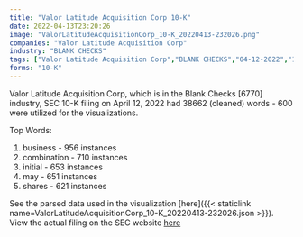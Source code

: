 ```yaml
---
title: "Valor Latitude Acquisition Corp 10-K"
date: 2022-04-13T23:20:26
image: "ValorLatitudeAcquisitionCorp_10-K_20220413-232026.png"
companies: "Valor Latitude Acquisition Corp"
industry: "BLANK CHECKS"
tags: ["Valor Latitude Acquisition Corp","BLANK CHECKS","04-12-2022","10-K"]
forms: "10-K"
---
```

Valor Latitude Acquisition Corp, which is in the Blank Checks [6770] industry, SEC 10-K filing on April 12, 2022 had 38662 (cleaned) words - 600 were utilized for the visualizations.

Top Words:
1. business - 956 instances
2. combination - 710 instances
3. initial - 653 instances
4. may - 651 instances
5. shares - 621 instances


See the parsed data used in the visualization [here]({{< staticlink name=ValorLatitudeAcquisitionCorp_10-K_20220413-232026.json >}}).  
View the actual filing on the SEC website [here](https://www.sec.gov/Archives/edgar/data/1843091/0001193125-22-103038.txt)